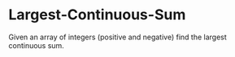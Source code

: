 # Largest-Continuous-Sum

Given an array of integers (positive and negative) find the largest continuous sum.
